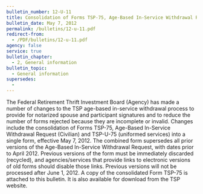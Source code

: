 ```yaml
---
bulletin_number: 12-U-11
title: Consolidation of Forms TSP-75, Age-Based In-Service Withdrawal Request (Civilian) and TSP-U-75 (Uniformed Services), and Changes to TSP Age-Based In-Service Withdrawal Processing to Include Roth TSP
bulletin_date: May 7, 2012
permalink: /bulletins/12-u-11.pdf
redirect-from:
  - /PDF/bulletins/12-u-11.pdf
agency: false
service: true
bulletin_chapter:
  - 2, General information
bulletin_topic:
  - General information
supersedes:
  -
---
```


The Federal Retirement Thrift Investment Board (Agency) has made a number of changes to the TSP age-based in-service withdrawal process to provide for notarized spouse and participant signatures and to reduce the number of forms rejected because they are incomplete or invalid. Changes include the consolidation of Forms TSP-75, Age-Based In-Service Withdrawal Request (Civilian) and TSP-U-75 (uniformed services) into a single form, effective May 7, 2012. The combined form supersedes all prior versions of the Age-Based In-Service
Withdrawal Request, with dates prior to April 2012. Previous versions of the form must be immediately discarded (recycled), and agencies/services that provide links to electronic versions of old forms should disable those links. Previous versions will not be processed after June 1, 2012. A copy of the consolidated Form TSP-75 is attached to this bulletin. It is also available for download from the TSP website.
